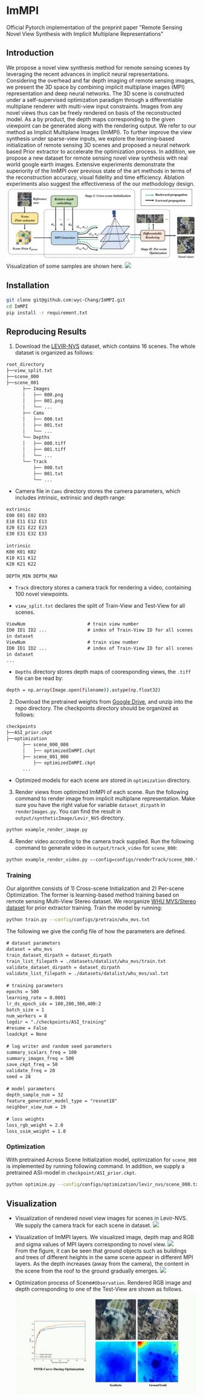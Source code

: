 # ImMPI
Official Pytorch implementation of the preprint paper "Remote Sensing Novel View Synthesis with Implicit Multiplane Representations"

## Introduction
We propose a novel view synthesis method for remote sensing scenes by leveraging the recent advances in implicit neural representations. Considering the overhead and far depth imaging of remote sensing images, we present the 3D space by combining implicit multiplane images (MPI) representation and deep neural networks. The 3D scene is constructed under a self-supervised optimization paradigm through a differentiable multiplane renderer with multi-view input constraints. Images from any novel views thus can be freely rendered on basis of the reconstructed model. As a by product, the depth maps corresponding to the given viewpoint can be generated along with the rendering output. We refer to our method as Implicit Multiplane Images (ImMPI). To further improve the view synthesis under sparse-view inputs, we explore the learning-based initialization of remote sensing 3D scenes and proposed a neural network based Prior extractor to accelerate the optimization process. In addition, we propose a new dataset for remote sensing novel view synthesis with real world google earth images. Extensive experiments demonstrate the superiority of the ImMPI over previous state of the art methods in terms of the reconstruction accuracy, visual fidelity and time efficiency. Ablation experiments also suggest the effectiveness of the our methodology design.
![](misc/images/flowchart_overall.jpg)
Visualization of some samples are shown here.
![](misc/images/scene_samples.gif)

## Installation
```bash
git clone git@github.com:wyc-Chang/ImMPI.git
cd ImMPI
pip install -r requirement.txt
```

## Reproducing Results
1. Download the [LEVIR-NVS](https://drive.google.com/drive/folders/1orEpAN-SLF0i7yFn_mrPVmtM12E2pcdj?usp=sharing) dataset, which contains 16 scenes. The whole dataset is organized as follows:
```
root_directory
├──view_split.txt 
├──scene_000
├──scene_001
      ├── Images                 
      │   ├── 000.png       
      │   ├── 001.png       
      │   └── ...                
      ├── Cams                   
      │   ├── 000.txt   
      │   ├── 001.txt   
      │   └── ...                
      └── Depths  
      │   ├── 000.tiff   
      │   ├── 001.tiff   
      │   └── ...     
      └── Track  
          ├── 000.txt   
          ├── 001.txt   
          └── ...    
```
   * Camera file in ``Cams`` directory stores the camera parameters, which includes intrinsic, extrinsic and depth range:
```
extrinsic
E00 E01 E02 E03
E10 E11 E12 E13
E20 E21 E22 E23
E30 E31 E32 E33

intrinsic
K00 K01 K02
K10 K11 K12
K20 K21 K22

DEPTH_MIN DEPTH_MAX 
```

  * ``Track`` directory stores a camera track for rendering a video, containing 100 novel viewpoints.

  * ``view_split.txt`` declares the split of Train-View and Test-View for all scenes.
```
ViewNum                       # train view number
ID0 ID1 ID2 ...               # index of Train-View ID for all scenes in dataset 
ViewNum                       # train view number
ID0 ID1 ID2 ...               # index of Train-View ID for all scenes in dataset 
...
``` 
  * ``Depths`` directory stores depth maps of cooresponding views, the ``.tiff`` file can be read by:
```bash
depth = np.array(Image.open(filename)).astype(np.float32)
```

2. Download the pretrained weights from [Google Drive](https://drive.google.com/drive/folders/1l1z6tBtSiIl39ASyoO_2kDYmNxLYWmp1?usp=sharing), and unzip into the repo directory. The checkpoints directory should be organized as follows:
```
checkpoints
├──ASI_prior.ckpt
├──optimization
      ├── scene_000_000              
      │   ├── optimizedImMPI.ckpt                    
      ├── scene_001_000                   
          ├── optimizedImMPI.ckpt                
      ...  
```
 * Optimized models for each scene are stored in ``optimization`` directory.

3.  Render views from optimized ImMPI of each scene. Run the following command to render image from implicit multiplane representation. Make sure you have the right value for variable ``dataset_dirpath`` in ``renderImages.py``. You can find the result in ``output/syntheticImage/Levir_NVS`` directory.
```bash
python example_render_image.py
```

4. Render video according to the camera track supplied. Run the following command to generate video in ``output/track_video`` for ``scene_000``:
```bash
python example_render_video.py –-config=configs/renderTrack/scene_000.txt
```

### Training
  Our algorithm consists of 1) Cross-scene Initialization and 2) Per-scene Optimization. The former is learning-based method training based on remote sensing Multi-View Stereo dataset. We reorganize [WHU MVS/Stereo dataset](https://drive.google.com/drive/folders/1-4BpcJ4cyLSf0lxafkKBkx3eSW3UppVg?usp=sharing) for prior extractor training.
  Train the model by running:
```bash
python train.py --config/configs/pretrain/whu_mvs.txt
```
  The following we give the config file of how the parameters are defined.
```
# dataset parameters
dataset = whu_mvs
train_dataset_dirpath = dataset_dirpath
train_list_filepath = ./datasets/datalist/whu_mvs/train.txt
validate_dataset_dirpath = dataset_dirpath
validate_list_filepath = ./datasets/datalist/whu_mvs/val.txt

# training parameters
epochs = 500
learning_rate = 0.0001
lr_ds_epoch_idx = 100,200,300,400:2
batch_size = 1
num_workers = 8
logdir = "./checkpoints/ASI_training"
#resume = False
loadckpt = None

# log writer and random seed parameters
summary_scalars_freq = 100
summary_images_freq = 500
save_ckpt_freq = 50
validate_freq = 20
seed = 28

# model parameters
depth_sample_num = 32
feature_generator_model_type = "resnet18"
neighbor_view_num = 19

# loss weights
loss_rgb_weight = 2.0
loss_ssim_weight = 1.0
```

### Optimization
  With pretrained Across Scene Initialization model, optimization for ``scene_000`` is implemented by running following command. In addition, we supply a pretrained ASI-model in ``checkpoint/ASI_prior.ckpt``.
```bash
python optimize.py --config/configs/optimization/levir_nvs/scene_000.txt
```

## Visualization
* Visualization of rendered novel view images for scenes in Levir-NVS. We supply the camera track for each scene in dataset.
![](misc/images/scenes.gif)

* Visualization of ImMPI layers. We visualized image, depth map and RGB and sigma values of MPI layers corresponding to novel view.
![](misc/images/rgb_depth_rgb.gif)
&emsp;&emsp; From the figure, it can be seen that ground objects such as buildings and trees of different heights in the same scene appear in different MPI layers. As the depth increases (away from the camera), the content in the scene from the roof to the ground gradually emerges.
![](misc/images/rgb_depth_sigma.gif)

* Optimization process of Scene``#Observation``. Rendered RGB image and depth corresponding to one of the Test-View are shown as follows.
![](misc/images/optimization.gif)
